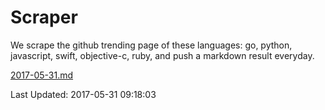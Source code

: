# Scraper

We scrape the github trending page of these languages: go, python, javascript, swift, objective-c, ruby, and push a markdown result everyday.

[2017-05-31.md](https://github.com/henson/Scraper/blob/master/2017-05-31.md)

Last Updated: 2017-05-31 09:18:03